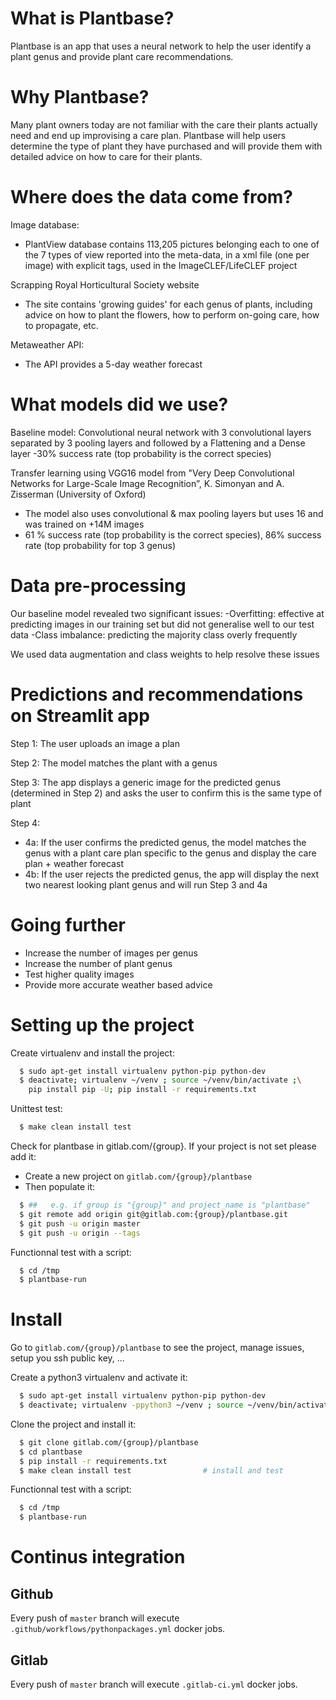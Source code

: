 # What is Plantbase?
Plantbase is an app that uses a neural network to help the user identify a plant genus and provide plant care recommendations. 

# Why Plantbase?
Many plant owners today are not familiar with the care their plants actually need and end up improvising a care plan. Plantbase will help users determine the type of plant they have purchased and will provide them with detailed advice on how to care for their plants. 

# Where does the data come from? 

Image database:
- PlantView database contains 113,205 pictures belonging each to one of the 7 types of view reported into the meta-data, in a xml file (one per image) with explicit tags, used in the ImageCLEF/LifeCLEF project

Scrapping Royal Horticultural Society website
- The site contains 'growing guides' for each genus of plants, including advice on how to plant the flowers, how to perform on-going care, how to propagate, etc. 

Metaweather API:
- The API provides a 5-day weather forecast

# What models did we use?

Baseline model: Convolutional neural network with 3 convolutional layers separated by 3 pooling layers and followed by a Flattening and a Dense layer
-30% success rate (top probability is the correct species)

Transfer learning using VGG16 model from "Very Deep Convolutional Networks for Large-Scale Image Recognition”, K. Simonyan and A. Zisserman (University of Oxford)
- The model also uses convolutional & max pooling layers but uses 16 and was trained on +14M images
- 61 % success rate (top probability is the correct species), 86% success rate (top probability for top 3 genus)

# Data pre-processing

Our baseline model revealed two significant issues: 
-Overfitting: effective at predicting images in our training set but did not generalise well to our test data
-Class imbalance: predicting the majority class overly frequently

We used data augmentation and class weights to help resolve these issues 

# Predictions and recommendations on Streamlit app

Step 1: The user uploads an image a plan

Step 2: The model matches the plant with a genus 

Step 3: The app displays a generic image for the predicted genus (determined in Step 2) and asks the user to confirm this is the same type of plant

Step 4: 
- 4a: If the user confirms the predicted genus, the model matches the genus with a plant care plan specific to the genus and display the care plan + weather forecast
- 4b: If the user rejects the predicted genus, the app will display the next two nearest looking plant genus and will run Step 3 and 4a

# Going further
- Increase the number of images per genus
- Increase the number of plant genus
- Test higher quality images
- Provide more accurate weather based advice 


# Setting up the project

Create virtualenv and install the project:
```bash
  $ sudo apt-get install virtualenv python-pip python-dev
  $ deactivate; virtualenv ~/venv ; source ~/venv/bin/activate ;\
    pip install pip -U; pip install -r requirements.txt
```

Unittest test:
```bash
  $ make clean install test
```

Check for plantbase in gitlab.com/{group}.
If your project is not set please add it:

- Create a new project on `gitlab.com/{group}/plantbase`
- Then populate it:

```bash
  $ ##   e.g. if group is "{group}" and project_name is "plantbase"
  $ git remote add origin git@gitlab.com:{group}/plantbase.git
  $ git push -u origin master
  $ git push -u origin --tags
```

Functionnal test with a script:
```bash
  $ cd /tmp
  $ plantbase-run
```
# Install
Go to `gitlab.com/{group}/plantbase` to see the project, manage issues,
setup you ssh public key, ...

Create a python3 virtualenv and activate it:
```bash
  $ sudo apt-get install virtualenv python-pip python-dev
  $ deactivate; virtualenv -ppython3 ~/venv ; source ~/venv/bin/activate
```

Clone the project and install it:
```bash
  $ git clone gitlab.com/{group}/plantbase
  $ cd plantbase
  $ pip install -r requirements.txt
  $ make clean install test                # install and test
```
Functionnal test with a script:
```bash
  $ cd /tmp
  $ plantbase-run
``` 
# Continus integration
## Github 
Every push of `master` branch will execute `.github/workflows/pythonpackages.yml` docker jobs.
## Gitlab
Every push of `master` branch will execute `.gitlab-ci.yml` docker jobs.
